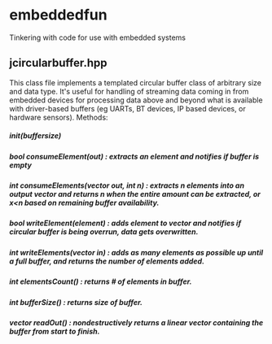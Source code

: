 # embeddedfun<br>
Tinkering with code for use with embedded systems<br>
## jcircularbuffer.hpp<br>
This class file implements a templated circular buffer class of arbitrary size and data type.  It's useful for handling of streaming data coming in from embedded devices for processing data above and beyond what is available with driver-based buffers (eg UARTs, BT devices, IP based devices, or hardware sensors).
Methods:
##### init(buffersize)<br>
##### bool consumeElement(out) : extracts an element and notifies if buffer is empty<br>
##### int consumeElements(vector out, int n) : extracts n elements into an output vector and returns n when the entire amount can be extracted, or x<n based on remaining buffer availability.<br>
##### bool writeElement(element) : adds element to vector and notifies if circular buffer is being overrun, data gets overwritten.<br>
##### int writeElements(vector in) : adds as many elements as possible up until a full buffer, and returns the number of elements added.<br>
##### int elementsCount() : returns # of elements in buffer.<br>                                                                                                                                                
##### int bufferSize() : returns size of buffer.<br>
##### vector readOut() : nondestructively returns a linear vector containing the buffer from start to finish.<br>                                                                                                                                                 
                                                                                                                                                    
